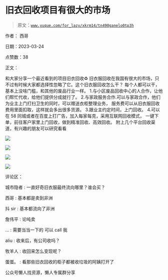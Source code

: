 # 旧衣回收项目有很大的市场

> 原文：[`www.yuque.com/for_lazy/xkrm14/tn490ganelo0tp3h`](https://www.yuque.com/for_lazy/xkrm14/tn490ganelo0tp3h)



作者： 西哥



日期：2023-03-24



点赞数：38

<ne-hole id="u1f7cf078" data-lake-id="u1f7cf078">

正文：



和大家分享一个最近看到的项目旧衣回收♻️ 旧衣服回收在我国有很大的市场，只不过有时候大家都选择性忽略了它。这个旧衣服回收怎么干？ 每个人都可以干，基本上没啥门槛，和其他的废品行业一样。 1.与小区废品回收中心的人合作，让他们帮忙代收，给他们提供分成就行了。 2.与家政服务合作.可以与家政合作，他们为业主上门打扫卫生的同时，可以赠送衣柜整理业务， 服务费可以从旧衣服回收费用里面扣取，这样就会多出很多货源。 3.跟业主约定时间，上门回收。 4.可以在 58 同城或者在百度上打广告，加入每家每克，采用互联网回收模式， 一键下单，前往客户家里上门回收，做到精准回收、高效回收。 附上几个平台回收渠道，有兴趣的朋友可以研究看看



![](img/89ece33990ba81079e3af5c276bc9465.png)



![](img/83c0ce98b154e04fb634bee8ed82d8fe.png)



![](img/e7db63bb6c61bed4be781f9cd8863dfe.png)



![](img/578b1f84504833cc5b7b446cebe7b083.png)

<ne-hole id="u8abe5d5a" data-lake-id="u8abe5d5a">

评论区：



城市隐者 : 一直好奇旧衣服最终流向哪里？谁会买？



西哥 : 基本都是卖到非洲



抖 sir : 基本都流向了非洲



詹伟平 : 论吨卖



… : 需要当当一下的 可以 call 我



aliu : 收来后，有公司收吗？



牧羊人 : 收回来怎么变现呢？



蛋蛋。 : 看那些旧衣回收的柜子都被收垃圾的阿姨打开了

<ne-hole id="uc08d50ca" data-lake-id="uc08d50ca">

公众号懒人找资源，懒人专属群分享

</ne-hole></ne-hole></ne-hole>